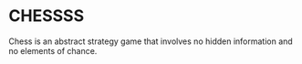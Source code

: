 # CHESSSS
 Chess is an abstract strategy game that involves no hidden information and no elements of chance.
